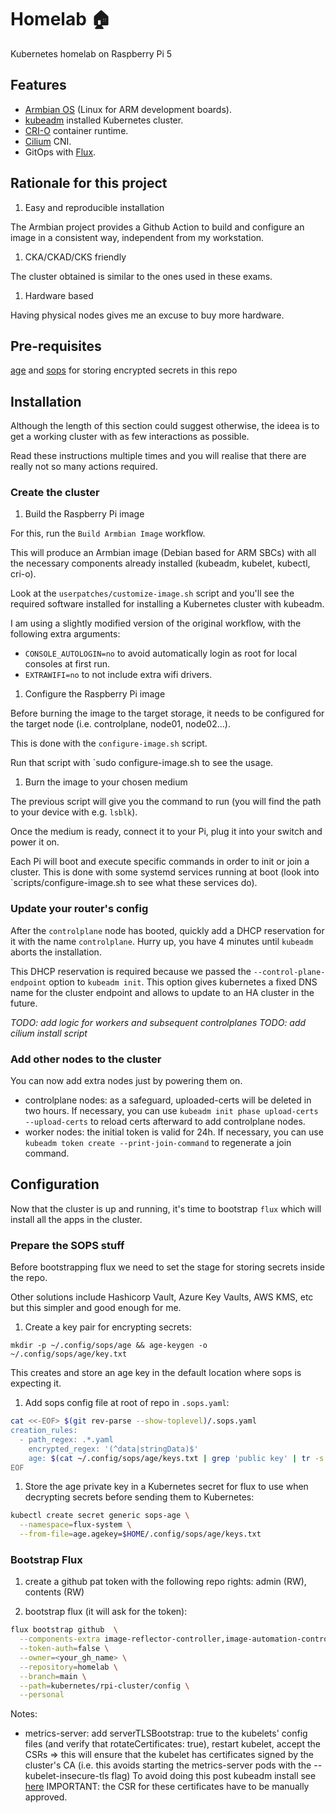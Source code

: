 # Homelab :house:

Kubernetes homelab on Raspberry Pi 5

## Features

- [Armbian OS](https://www.armbian.com/) (Linux for ARM development boards).
- [kubeadm](https://kubernetes.io/docs/setup/production-environment/tools/kubeadm/) installed Kubernetes cluster.
- [CRI-O](https://github.com/cri-o/cri-o/tree/main) container runtime.
- [Cilium](https://www.cilium.io/) CNI.
- GitOps with [Flux](https://fluxcd.io/).

## Rationale for this project

1. Easy and reproducible installation

The Armbian project provides a Github Action to build and configure an image in a consistent way, independent from  my workstation.

1. CKA/CKAD/CKS friendly

The cluster obtained is similar to the ones used in these exams.

1. Hardware based

Having physical nodes gives me an excuse to buy more hardware.

## Pre-requisites

[age](https://github.com/FiloSottile/age) and [sops](https://github.com/getsops/sops) for storing encrypted secrets in this repo

## Installation

Although the length of this section could suggest otherwise, the ideea is to get a working cluster with as few interactions as possible.

Read these instructions multiple times and you will realise that there are really not so many actions required.

### Create the cluster

1. Build the Raspberry Pi image

For this, run the `Build Armbian Image` workflow.

This will produce an Armbian image (Debian based for ARM SBCs) with all the necessary components already installed (kubeadm, kubelet, kubectl, cri-o).

Look at the `userpatches/customize-image.sh` script and you'll see the required software installed for installing a Kubernetes cluster with kubeadm.

I am using a slightly modified version of the original workflow, with the following extra arguments:
  - `CONSOLE_AUTOLOGIN=no` to avoid automatically login as root for local consoles at first run.
  - `EXTRAWIFI=no` to not include extra wifi drivers.

1. Configure the Raspberry Pi image

Before burning the image to the target storage, it needs to be configured for the target node (i.e. controlplane, node01, node02...).

This is done with the `configure-image.sh` script.

Run that script with `sudo configure-image.sh to see the usage.

1. Burn the image to your chosen medium

The previous script will give you the command to run (you will find the path to your device with e.g. `lsblk`).

Once the medium is ready, connect it to your Pi, plug it into your switch and power it on.

Each Pi will boot and execute specific commands in order to init or join a cluster. This is done with some systemd services running at boot (look into `scripts/configure-image.sh to see what these services do).

### Update your router's config

After the `controlplane` node has booted, quickly add a DHCP reservation for it with the name `controlplane`. Hurry up, you have 4 minutes until `kubeadm` aborts the installation.

This DHCP reservation is required because we passed the `--control-plane-endpoint` option to `kubeadm init`. This option gives kubernetes a fixed DNS name for the cluster endpoint and allows to update to an HA cluster in the future.

_TODO: add logic for workers and subsequent controlplanes_
_TODO: add cilium install script_

### Add other nodes to the cluster

You can now add extra nodes just by powering them on.

- controlplane nodes: as a safeguard, uploaded-certs will be deleted in two hours. If necessary, you can use `kubeadm init phase upload-certs --upload-certs` to reload certs afterward to add controlplane nodes.
- worker nodes: the initial token is valid for 24h. If necessary, you can use `kubeadm token create --print-join-command` to regenerate a join command.

## Configuration

Now that the cluster is up and running, it's time to bootstrap `flux` which will install all the apps in the cluster.

### Prepare the SOPS stuff

Before bootstrapping flux we need to set the stage for storing secrets inside the repo.

Other solutions include Hashicorp Vault, Azure Key Vaults, AWS KMS, etc but this simpler and good enough for me.

1. Create a key pair for encrypting secrets:

`mkdir -p ~/.config/sops/age && age-keygen -o ~/.config/sops/age/key.txt`

This creates and store an age key in the default location where sops is expecting it.

1. Add sops config file at root of repo in `.sops.yaml`:

```bash
cat <<-EOF> $(git rev-parse --show-toplevel)/.sops.yaml
creation_rules:
  - path_regex: .*.yaml
    encrypted_regex: '(^data|stringData)$'
    age: $(cat ~/.config/sops/age/keys.txt | grep 'public key' | tr -s ' ' | cut -f4 -d' ')
EOF
```

1. Store the age private key in a Kubernetes secret for flux to use when decrypting secrets before sending them to Kubernetes:

```bash
kubectl create secret generic sops-age \
  --namespace=flux-system \
  --from-file=age.agekey=$HOME/.config/sops/age/keys.txt
```

### Bootstrap Flux

1. create a github pat token with the following repo rights: admin (RW), contents (RW)

1. bootstrap flux (it will ask for the token):

```bash
flux bootstrap github  \
  --components-extra image-reflector-controller,image-automation-controller \
  --token-auth=false \
  --owner=<your_gh_name> \
  --repository=homelab \
  --branch=main \
  --path=kubernetes/rpi-cluster/config \
  --personal
```

Notes:
- metrics-server: add serverTLSBootstrap: true to the kubelets' config files (and verify that rotateCertificates: true), restart kubelet, accept the CSRs => this will ensure that the kubelet has certificates signed by the cluster's CA (i.e. this avoids starting the metrics-server pods with the --kubelet-insecure-tls flag)
To avoid doing this post kubeadm install see [here](https://kubernetes.io/docs/tasks/administer-cluster/kubeadm/kubeadm-certs/#kubelet-serving-certs) IMPORTANT: the CSR for these certificates have to be manually approved.
